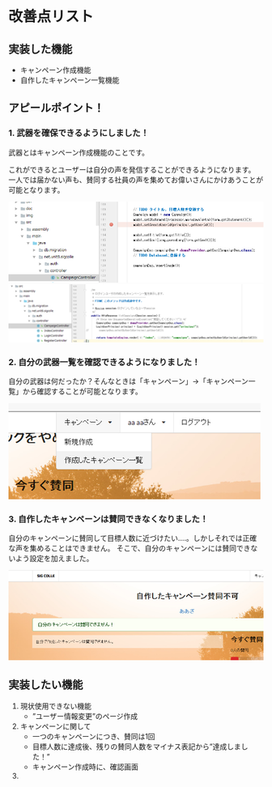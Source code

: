 #  改善点リスト

## 実装した機能
* キャンペーン作成機能
* 自作したキャンペーン一覧機能


## アピールポイント！
### 1. 武器を確保できるようにしました！
武器とはキャンペーン作成機能のことです。

これができるとユーザーは自分の声を発信することができるようになります。
一人では届かない声も、賛同する社員の声を集めてお偉いさんにかけあうことが可能となります。

![](/img/improvement_01.PNG)
![](/img/improvement_02.PNG)

### 2. 自分の武器一覧を確認できるようになりました！
自分の武器は何だったか？そんなときは「キャンペーン」→「キャンペーン一覧」から確認することが可能となります。

![](/img/improvement_03.PNG)

### 3. 自作したキャンペーンは賛同できなくなりました！
自分のキャンペーンに賛同して目標人数に近づけたい….。しかしそれでは正確な声を集めることはできません。
そこで、自分のキャンペーンには賛同できないよう設定を加えました。

![](/img/improvement_04.PNG)

## 実装したい機能
1. 現状使用できない機能
   * ”ユーザー情報変更”のページ作成
2. キャンペーンに関して
   * 一つのキャンペーンにつき、賛同は1回
   * 目標人数に達成後、残りの賛同人数をマイナス表記から”達成しました！”
   * キャンペーン作成時に、確認画面
3.


